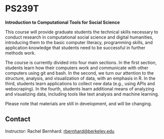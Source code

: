 # PS239T
**Introduction to Computational Tools for Social Science**

This course will provide graduate students the technical skills necessary to conduct research in computational social science and digital humanities, introducing them to the basic computer literacy, programming skills, and application knowledge that students need to be successful in further methods work.

The course is currently divided into four main sections. In the first section, students learn how their computers work and communicate with other computers using git and bash. In the second, we turn our attention to the structure, analysis, and visualization of data, with an emphasis in R. In the third, students learn applications to collect new data (e.g., using APIs and webscraping). In the fourth, students learn additional means of analyzing and visualizing data, including tools like text analysis and machine learning. 

Please note that materials are still in development, and will be changing.

## Contact

Instructor: Rachel Bernhard: rbernhard@berkeley.edu
